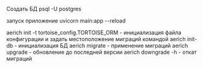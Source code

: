 Создать БД psql -U postgres

запуск приложение uvicorn main:app --reload

aerich init -t tortoise_config.TORTOISE_ORM - инициализация файла конфигурации и задать местоположение миграций командой
aerich init-db - инициализация БД
aerich migrate - применение миграций
aerich upgrade - обновление до последней версии
aerich downgrade -h - откат миграций
